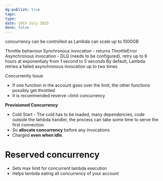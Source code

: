 ```yaml
---
dg-publish: true
tags: 
type: 
date: 19th July 2025
done: false
---
```


concurrency can be controlled as Lambda can scale up to 1000GB

Throttle behaviour
Synchronous invocation - returns ThrottleError
Asynchronous invocation - DLQ (needs to be configured), retry up to 6 hours at exponentialy from 1 second to 5 seconds
	By default, Lambda retries a failed asynchronous invocation up to two times

Concurrently Issue
- If one function in the account goes over the limit, the other functions possibly get throttled
- It is recommended reserve =limit concurrency

**Provisioned Concurrency**
- Cold Start - The cold has to be loaded, many dependencies, code outside the lambda handler, the process can take some time to serve the first connection
- So **allocate concurrency** before any invocations
- Charged **even when idle**.
# Reserved concurrency
- Sets max limit for concurrent lambda execution
- Helps lambda eating all concurrency of your account
